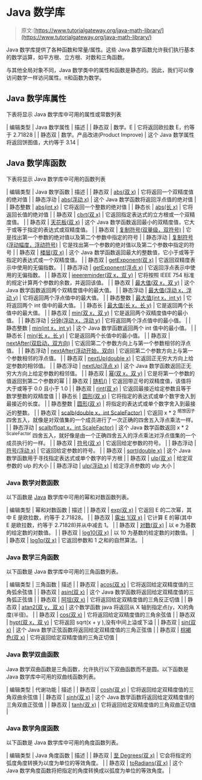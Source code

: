 # Java 数学库

> 原文:[https://www.tutorialgateway.org/java-math-library/](https://www.tutorialgateway.org/java-math-library/)

Java 数学库提供了各种函数和常量/属性。这些 Java 数学函数允许我们执行基本的数学运算，如平方根、立方根、对数和三角函数。

与其他全局对象不同，Java 数学类中的属性和函数是静态的。因此，我们可以像访问数学一样访问属性。π和函数为数学。

## Java 数学库属性

下表将显示 Java 数学库中可用的属性或常数列表

| 编辑类型 | Java 数学属性 | 描述 |
| 静态双 | 数学。E | 它将返回欧拉数 E，约等于 2.71828 |
| 静态双 | 数学。产品改进(Product Improve) | 这个 Java 数学属性将返回饼图值，大约等于 3.14 |

## Java 数学库函数

下表将显示 Java 数学库中可用的函数列表

| 编辑类型 | Java 数学函数 | 描述 |
| 静态双 | [abs(双 x)](https://www.tutorialgateway.org/java-abs-method/) | 它将返回一个双精度值的绝对值 |
| 静态浮动 | [abs(浮动 x)](https://www.tutorialgateway.org/java-abs-method/) | 这个 Java 数学函数将返回浮点值的绝对值 |
| 静态整数 | [abs(int x)](https://www.tutorialgateway.org/java-abs-method/) | 它将返回一个整数的绝对值 |
| 静态长 | [abs(长 x)](https://www.tutorialgateway.org/java-abs-method/) | 它将返回长值的绝对值 |
| 静态双 | [cbrt(双 x)](https://www.tutorialgateway.org/java-cbrt-function/) | 它返回指定表达式的立方根或一个双精度值。 |
| 静态双 | [天花板(双 x)](https://www.tutorialgateway.org/java-ceil-function/) | 这个 Java 数学函数返回最小的双精度值，它大于或等于指定的表达式或双精度值。 |
| 静态双 | [复制符号(双量级，双符号)](https://www.tutorialgateway.org/java-copysign-function/) | 它是找出第一个参数的绝对值以及第二个参数中指定的符号 |
| 静态浮动 | [复制符号(浮动幅度，浮动符号)](https://www.tutorialgateway.org/java-copysign-function/) | 它是找出第一个参数的绝对值以及第二个参数中指定的符号 |
| 静态双 | [楼层(双 x)](https://www.tutorialgateway.org/java-floor-function/) | 这个 Java 数学函数返回最大的整数值，它小于或等于指定的表达式或一个双精度值。 |
| 静态双 | [getExponent(双 x)](https://www.tutorialgateway.org/java-getexponent-function/) | 它返回双精度表示中使用的无偏指数。 |
| 静态浮动 | [getExponent(浮点 x)](https://www.tutorialgateway.org/java-getexponent-function/) | 它返回浮点表示中使用的无偏指数。 |
| 静态双 | [ieeereminder(双 x，双 y)](https://www.tutorialgateway.org/java-ieeeremainder-function/) | 它将按照 IEEE 754 标准的规定计算两个参数的余数，并返回该值。 |
| 静态双 | [最大值(双 x，双 y)](https://www.tutorialgateway.org/java-max-function/) | 这个 Java 数学函数返回两个双精度值中的最大值。 |
| 静态浮动 | [最大值(浮动 x，浮动 y)](https://www.tutorialgateway.org/java-max-function/) | 它将返回两个浮点值中的最大值。 |
| 静态整数 | [最大值(int x，int y)](https://www.tutorialgateway.org/java-max-function/) | 它将返回两个 int 值中的最大值。 |
| 静态长 | [最大值(长 x，长 y)](https://www.tutorialgateway.org/java-max-function/) | 它是返回两个长值中的最大值。 |
| 静态双 | [min(双 x，双 y)](https://www.tutorialgateway.org/java-min-function/) | 它是返回两个双精度值中的最小值。 |
| 静态浮动 | [分钟(浮动 x，浮动 y)](https://www.tutorialgateway.org/java-min-function/) | 它将返回两个浮点值中的最小值。 |
| 静态整数 | [min(int x，int y)](https://www.tutorialgateway.org/java-min-function/) | 这个 Java 数学函数返回两个 int 值中的最小值。 |
| 静态长 | [min(长 x，长 y)](https://www.tutorialgateway.org/java-min-function/) | 它是返回两个长值中的最小值。 |
| 静态双 | [nextAfter(双启动，双方向)](https://www.tutorialgateway.org/java-nextafter-function/) | 它返回第二个参数方向上与第一个参数相邻的浮点值。 |
| 静态浮动 | [nextAfter(浮动开始，双向)](https://www.tutorialgateway.org/java-nextafter-function/) | 它返回第二个参数方向上与第一个参数相邻的浮点值。 |
| 静态双 | [nextUp(double x)](https://www.tutorialgateway.org/java-nextup-function/) | 它返回正无穷大方向上给定参数的相邻值。 |
| 静态浮动 | [nextUp(浮点 x)](https://www.tutorialgateway.org/java-nextup-function/) | 这个 Java 数学函数返回正无穷大方向上给定参数的相邻值。 |
| 静态双 | [幂(双 x，双 y)](https://www.tutorialgateway.org/java-pow-function/) | 它是将第一个参数的值返回到第二个参数的幂 |
| 静态双 | [随机()](https://www.tutorialgateway.org/java-random-number-generator/) | 它返回带正号的双精度值，该值将大于或等于 0.0 且小于 1.0 |
| 静态双 | [rint(双 x)](https://www.tutorialgateway.org/java-rint-function/) | 它返回最接近给定参数且等于数学整数的双精度值 |
| 静态长 | [圆形(双 x)](https://www.tutorialgateway.org/java-math-round-function/) | 它将指定的表达式或单个数字舍入到最接近的长度。 |
| 静态整数 | [圆形(双 x)](https://www.tutorialgateway.org/java-math-round-function/) | 将指定的表达式或单个数字舍入到最接近的整数。 |
| 静态双 | [scalb(double x，int ScaleFactor)](https://www.tutorialgateway.org/java-scalb-function/) | 它返回 x * 2 <sup>缩放因子</sup>四舍五入，就像是对双值集的一个成员进行了一次正确的四舍五入浮点乘法一样。 |
| 静态浮动 | [scalb(float x，int ScaleFactor)](https://www.tutorialgateway.org/java-scalb-function/) | 这个 Java 数学函数返回 x * 2 <sup>ScaleFactor</sup> 四舍五入，就好像是由一个正确四舍五入的浮点乘法对浮点值集的一个成员执行的一样。 |
| 静态双 | [符号(双 x)](https://www.tutorialgateway.org/java-signum-function/) | 它返回给定参数的符号。 |
| 静态浮动 | [符号(浮动 x)](https://www.tutorialgateway.org/java-signum-function/) | 它返回给定参数的符号。 |
| 静态双 | [sqrt(double x)](https://www.tutorialgateway.org/java-sqrt-function/) | 这个 Java 数学函数用于寻找指定表达式或单个数字的平方根 |
| 静态双 | [ulp(双 x)](https://www.tutorialgateway.org/java-ulp-function/) | 给定双参数的 ulp 的大小 |
| 静态浮动 | [ulp(浮动 x)](https://www.tutorialgateway.org/java-ulp-function/) | 给定浮点参数的 ulp 大小 |

### Java 数学对数函数

以下函数是 [Java](https://www.tutorialgateway.org/java-tutorial/) 数学库中可用的幂和对数函数列表。

| 编辑类型 | 幂和对数函数 | 描述 |
| 静态双 | [exp(双 x)](https://www.tutorialgateway.org/java-exp-function/) | 它返回 E 的二次幂，其中 E 是欧拉数，约等于 2.71828。 |
| 静态双 | [露出 1(双 x)](https://www.tutorialgateway.org/java-expm1-function/) | 它计算 E 的幂(其中 E 是欧拉数，约等于 2.71828)并从中减去 1。 |
| 静态双 | [对数(双 x)](https://www.tutorialgateway.org/java-log-function/) | 以 e 为基数的给定数的对数值。 |
| 静态双 | [log10(双 x)](https://www.tutorialgateway.org/java-log10-function/) | 以 10 为基数的给定数的对数值。 |
| 静态双 | [log1p(双 x)](https://www.tutorialgateway.org/java-log1p-function/) | 它返回参数和 1 之和的自然算法。 |

### Java 数学三角函数

以下函数是 Java 数学库中可用的三角函数列表。

| 编辑类型 | 三角函数 | 描述 |
| 静态双 | [acos(双 x)](https://www.tutorialgateway.org/java-acos-function/) | 它将返回给定双精度值的三角弧余弦值 |
| 静态双 | [asin(双 x)](https://www.tutorialgateway.org/java-asin-function/) | 这个 Java 数学函数将返回给定双精度值的三角弧正弦值 |
| 静态双 | [阿坦(双 x)](https://www.tutorialgateway.org/java-atan-function/) | 它将返回给定双精度值的三角反正切值 |
| 静态双 | [atan2(双 y，双 x)](https://www.tutorialgateway.org/java-atan2-function/) | 这个数学函数 java 将返回从 X 轴到指定点(y，X)的角度(半径)。 |
| 静态双 | [cos(双 x)](https://www.tutorialgateway.org/java-cos-function/) | 它将返回给定双精度值的三角余弦值 |
| 静态双 | [hypt(双 x，双 y)](https://www.tutorialgateway.org/java-hypot-function/) | 它将返回 sqrt(x + y ),没有中间上溢或下溢 |
| 静态双 | [sin(双 x)](https://www.tutorialgateway.org/java-sin-function/) | 这个 Java 数学正弦函数将返回给定双精度值的三角正弦值 |
| 静态双 | [棕褐色(双 x)](https://www.tutorialgateway.org/java-tan-function/) | 它将返回给定双精度值的三角正切值 |

### Java 数学双曲函数

Java 数学双曲函数是三角函数，允许执行以下双曲函数而不是圆。以下函数是 Java 数学库中可用的双曲线函数列表。

| 编辑类型 | 代谢功能 | 描述 |
| 静态双 | [cosh(双 x)](https://www.tutorialgateway.org/java-cosh-function/) | 它将返回给定双精度值的三角双曲余弦值 |
| 静态双 | [sinh(双 x)](https://www.tutorialgateway.org/java-sinh-function/) | 这个 Java 数学函数将返回给定双精度值的三角双曲正弦值 |
| 静态双 | [tanh(双 x)](https://www.tutorialgateway.org/java-tanh-function/) | 它将返回给定双精度值的三角双曲正切值 |

### Java 数学角度函数

以下函数是 Java 数学库中可用的角度函数列表。

| 编辑类型 | Java 角度函数 | 描述 |
| 静态双 | [至 Degrees(双 x)](https://www.tutorialgateway.org/java-todegrees-function/) | 它会将指定的弧度角度转换为以度为单位的等效角度。 |
| 静态双 | [toRadians(双 x)](https://www.tutorialgateway.org/java-toradians-function/) | 这个 Java 数学角度函数将把指定的角度转换成以弧度为单位的等效角度。 |